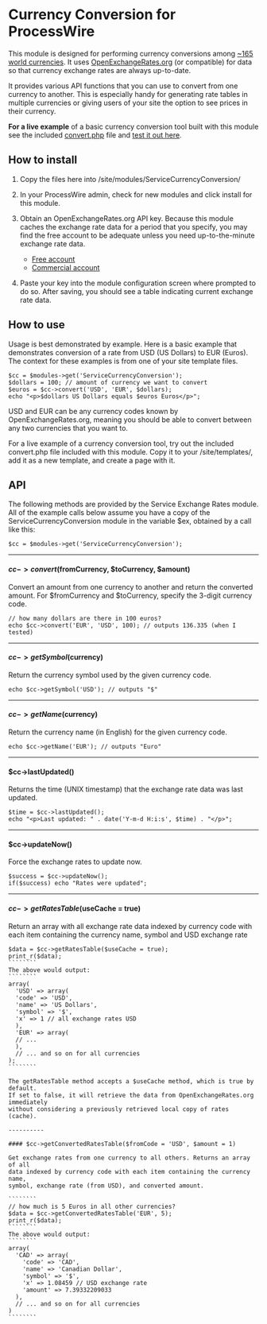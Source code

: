 # Currency Conversion for ProcessWire

This module is designed for performing currency conversions among [~165 world currencies](https://openexchangerates.org/currencies). 
It uses [OpenExchangeRates.org](http://www.openexchangerates.org)
(or compatible) for data so that currency exchange rates are always up-to-date. 

It provides various API functions that you can use to convert from one 
currency to another. This is especially handy for generating rate tables 
in multiple currencies or giving users of your site the option to see 
prices in their currency. 

**For a live example** of a basic currency conversion tool built with this module
see the included [convert.php](https://github.com/ryancramerdesign/ServiceCurrencyConversion/blob/master/convert.php) 
file and [test it out here](https://processwire.com/api/modules/cc-example/). 


## How to install

1. Copy the files here into /site/modules/ServiceCurrencyConversion/

2. In your ProcessWire admin, check for new modules and click install for this module.

3. Obtain an OpenExchangeRates.org API key. Because this module caches the exchange rate data
   for a period that you specify, you may find the free account to be adequate unless you need
   up-to-the-minute exchange rate data. 

    - [Free account](https://openexchangerates.org/signup/free)
    - [Commercial account](https://openexchangerates.org/signup)

4. Paste your key into the module configuration screen where prompted to do so.
   After saving, you should see a table indicating current exchange rate data. 


## How to use

Usage is best demonstrated by example. Here is a basic example that 
demonstrates conversion of a rate from USD (US Dollars) to EUR (Euros). The
context for these examples is from one of your site template files. 

``````
$cc = $modules->get('ServiceCurrencyConversion'); 
$dollars = 100; // amount of currency we want to convert
$euros = $cc->convert('USD', 'EUR', $dollars); 
echo "<p>$dollars US Dollars equals $euros Euros</p>"; 
``````

USD and EUR can be any currency codes known by OpenExchangeRates.org, meaning
you should be able to convert between any two currencies that you want to. 

For a live example of a currency conversion tool, try out the included convert.php
file included with this module. Copy it to your /site/templates/, add it as a new
template, and create a page with it. 


## API

The following methods are provided by the Service Exchange Rates module. 
All of the example calls below assume you have a copy of the ServiceCurrencyConversion
module in the variable $ex, obtained by a call like this: 

`````````
$cc = $modules->get('ServiceCurrencyConversion'); 
`````````

----------

#### $cc->convert($fromCurrency, $toCurrency, $amount)

Convert an amount from one currency to another and return the converted amount. 
For $fromCurrency and $toCurrency, specify the 3-digit currency code. 

`````````
// how many dollars are there in 100 euros?
echo $cc->convert('EUR', 'USD', 100); // outputs 136.335 (when I tested)
`````````

----------

#### $cc->getSymbol($currency)

Return the currency symbol used by the given currency code. 

`````````
echo $cc->getSymbol('USD'); // outputs "$"
`````````

----------

#### $cc->getName($currency)

Return the currency name (in English) for the given currency code. 

`````````
echo $cc->getName('EUR'); // outputs "Euro"
`````````

----------

#### $cc->lastUpdated()

Returns the time (UNIX timestamp) that the exchange rate data was last updated. 

````````
$time = $cc->lastUpdated();
echo "<p>Last updated: " . date('Y-m-d H:i:s', $time) . "</p>";
````````

----------

#### $cc->updateNow()

Force the exchange rates to update now. 

```````
$success = $cc->updateNow();
if($success) echo "Rates were updated";
```````

----------

#### $cc->getRatesTable($useCache = true)

Return an array with all exchange rate data indexed by currency code
with each item containing the currency name, symbol and USD exchange rate

`````````
$data = $cc->getRatesTable($useCache = true); 
print_r($data); 
````````
The above would output: 
````````
array(
  'USD' => array(
  'code' => 'USD',
  'name' => 'US Dollars',
  'symbol' => '$',
  'x' => 1 // all exchange rates USD
  ), 
  'EUR' => array(
  // ...	
  ), 
  // ... and so on for all currencies
); 
````````		

The getRatesTable method accepts a $useCache method, which is true by default.
If set to false, it will retrieve the data from OpenExchangeRates.org immediately
without considering a previously retrieved local copy of rates (cache). 

----------

#### $cc->getConvertedRatesTable($fromCode = 'USD', $amount = 1)

Get exchange rates from one currency to all others. Returns an array of all
data indexed by currency code with each item containing the currency name, 
symbol, exchange rate (from USD), and converted amount. 

````````
// how much is 5 Euros in all other currencies?
$data = $cc->getConvertedRatesTable('EUR', 5); 
print_r($data); 
````````
The above would output: 
````````
array(
  'CAD' => array(
    'code' => 'CAD',
    'name' => 'Canadian Dollar',
    'symbol' => '$',
    'x' => 1.08459 // USD exchange rate
    'amount' => 7.39332209033
  ),
  // ... and so on for all currencies
)
````````		

	
